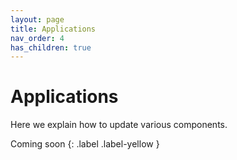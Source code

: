 ```yaml
---
layout: page
title: Applications
nav_order: 4
has_children: true
---
```


# Applications

Here we explain how to update various components.

Coming soon
{: .label .label-yellow }
